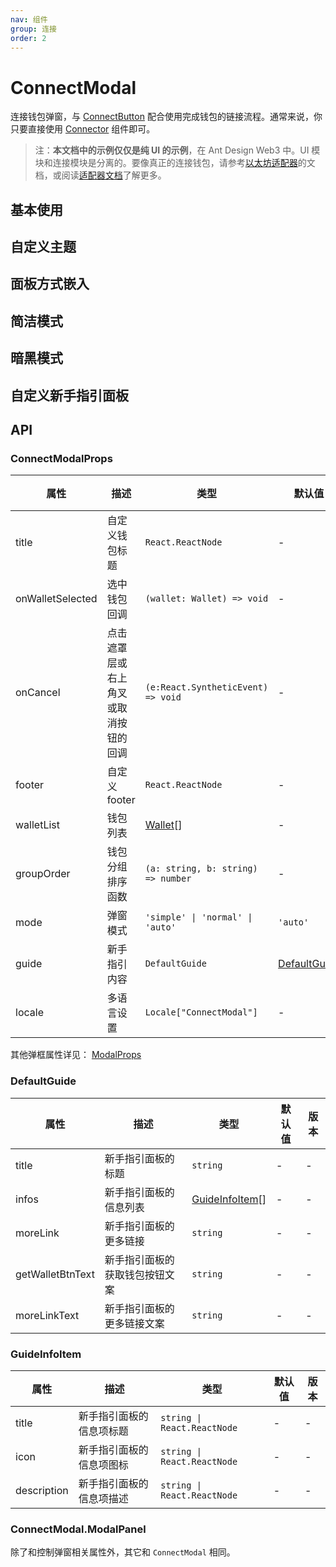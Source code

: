 ```yaml
---
nav: 组件
group: 连接
order: 2
---
```


# ConnectModal

连接钱包弹窗，与 [ConnectButton](../connect-button/index.zh-CN.md) 配合使用完成钱包的链接流程。通常来说，你只要直接使用 [Connector](../connector/index.zh-CN.md) 组件即可。

> 注：**本文档中的示例仅仅是纯 UI 的示例**，在 Ant Design Web3 中。UI 模块和连接模块是分离的。要像真正的连接钱包，请参考[以太坊适配器](../wagmi/index.zh-CN.md)的文档，或阅读[适配器文档](../../../../docs/guide/adapter.zh-CN.md)了解更多。

## 基本使用

<code src="./demos/basic.tsx"></code>

## 自定义主题

<code src="./demos/theme.tsx"></code>

## 面板方式嵌入

<code src="./demos/panel.tsx"></code>

## 简洁模式

<code src="./demos/simple.tsx"></code>

## 暗黑模式

<code src="./demos/dark.tsx"></code>

## 自定义新手指引面板

<code src="./demos/customGuide.tsx"></code>

## API

### ConnectModalProps

| 属性 | 描述 | 类型 | 默认值 | 版本 |
| --- | --- | --- | --- | --- |
| title | 自定义钱包标题 | `React.ReactNode` | - | - |
| onWalletSelected | 选中钱包回调 | `(wallet: Wallet) => void` | - | - |
| onCancel | 点击遮罩层或右上角叉或取消按钮的回调 | `(e:React.SyntheticEvent) => void` | - | - |
| footer | 自定义 footer | `React.ReactNode` | - | - |
| walletList | 钱包列表 | [Wallet](./types#wallet)\[\] | - | - |
| groupOrder | 钱包分组排序函数 | `(a: string, b: string) => number` | - | - |
| mode | 弹窗模式 | `'simple' \| 'normal' \| 'auto'` | `'auto'` | - |
| guide | 新手指引内容 | `DefaultGuide` | [DefaultGuide](#defaultguide) | - |
| locale | 多语言设置 | `Locale["ConnectModal"]` | - | - |

其他弹框属性详见： [ModalProps](https://ant.design/components/modal-cn#api)

### DefaultGuide

| 属性 | 描述 | 类型 | 默认值 | 版本 |
| --- | --- | --- | --- | --- |
| title | 新手指引面板的标题 | `string` | - | - |
| infos | 新手指引面板的信息列表 | [GuideInfoItem](#guideinfoitem)\[] | - | - |
| moreLink | 新手指引面板的更多链接 | `string` | - | - |
| getWalletBtnText | 新手指引面板的获取钱包按钮文案 | `string` | - | - |
| moreLinkText | 新手指引面板的更多链接文案 | `string` | - | - |

### GuideInfoItem

| 属性        | 描述                     | 类型                        | 默认值 | 版本 |
| ----------- | ------------------------ | --------------------------- | ------ | ---- |
| title       | 新手指引面板的信息项标题 | `string \| React.ReactNode` | -      | -    |
| icon        | 新手指引面板的信息项图标 | `string \| React.ReactNode` | -      | -    |
| description | 新手指引面板的信息项描述 | `string \| React.ReactNode` | -      | -    |

### ConnectModal.ModalPanel

除了和控制弹窗相关属性外，其它和 `ConnectModal` 相同。
